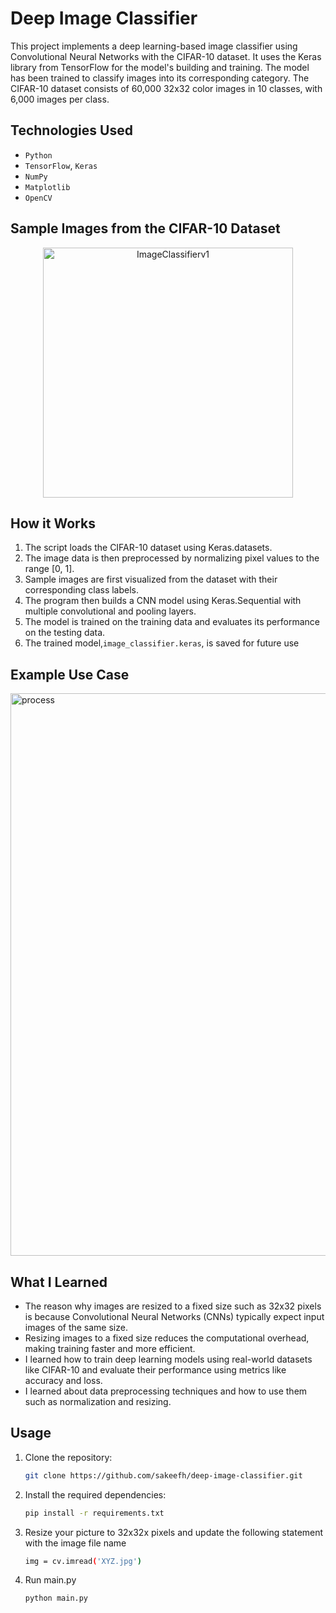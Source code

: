 # Deep Image Classifier

This project implements a deep learning-based image classifier using Convolutional Neural Networks with the CIFAR-10 dataset. It uses the Keras library from TensorFlow for the model's building and training. The model has been trained to classify images into its corresponding category. The CIFAR-10 dataset consists of 60,000 32x32 color images in 10 classes, with 6,000 images per class.

## Technologies Used
- `Python`
- `TensorFlow`, `Keras`
- `NumPy`
- `Matplotlib`
- `OpenCV`
  
## Sample Images from the CIFAR-10 Dataset 
<p align="center">
  <img src="https://github.com/sakeefh/Deep-Image-Classifier/assets/91638600/d992ba97-adbb-473b-8090-b08f90f2c3a8" alt="ImageClassifierv1" width="400" height="400">
</p>

## How it Works

1. The script loads the CIFAR-10 dataset using Keras.datasets.
2. The image data is then preprocessed by normalizing pixel values to the range [0, 1].
3. Sample images are first visualized from the dataset with their corresponding class labels.
4. The program then builds a CNN model using Keras.Sequential with multiple convolutional and pooling layers.
5. The model is trained on the training data and evaluates its performance on the testing data.
6. The trained model,`image_classifier.keras`, is saved for future use

## Example Use Case
<img src="https://github.com/sakeefh/Deep-Image-Classifier/assets/91638600/5d1440ce-6a93-4def-9e09-0f9f9aa9a63f" alt="process" width="900">

## What I Learned

- The reason why images are resized to a fixed size such as 32x32 pixels is because Convolutional Neural Networks (CNNs) typically expect input images of the same size.
- Resizing images to a fixed size reduces the computational overhead, making training faster and more efficient.
- I learned how to train deep learning models using real-world datasets like CIFAR-10 and evaluate their performance using metrics like accuracy and loss.
- I learned about data preprocessing techniques and how to use them such as normalization and resizing.

## Usage

1. Clone the repository:

   ```bash
   git clone https://github.com/sakeefh/deep-image-classifier.git

2. Install the required dependencies:

   ```bash
   pip install -r requirements.txt

3. Resize your picture to 32x32x pixels and update the following statement with the image file name

   ```bash
   img = cv.imread('XYZ.jpg')

3. Run main.py

   ```
   python main.py

